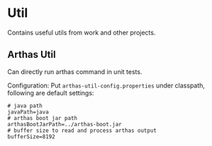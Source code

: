 # Util

Contains useful utils from work and other projects.

## Arthas Util

Can directly run arthas command in unit tests.

Configuration:
Put `arthas-util-config.properties` under classpath, following are default settings:

```properties
# java path
javaPath=java
# arthas boot jar path
arthasBootJarPath=../arthas-boot.jar
# buffer size to read and process arthas output
bufferSize=8192
```

